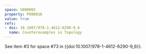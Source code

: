 ```yaml
---
space: S000065
property: P000016
value: true
refs:
- doi: 10.1007/978-1-4612-6290-9_6
  name: Counterexamples in Topology
---
```


See item #3 for space #73 in {{doi:10.1007/978-1-4612-6290-9_6}}.
